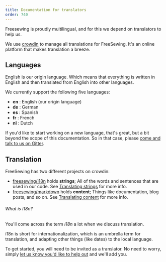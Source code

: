```yaml
---
title: Documentation for translators
order: 740
---
```


Freesewing is proudly multilingual, and for this we depend on translators to help us.

We use [crowdin](https://crowdin.com/) to manage all translations for FreeSewing. It's an online platform that makes translation a breeze.

## Languages

English is our origin language. Which means that everything is written in English and then translated from English into other languages.

We currently support the following five languages:

  - **en** : English (our origin language)
  - **de** : German
  - **es** : Spanish
  - **fr** : French
  - **nl** : Dutch

If you'd like to start working on a new language, that's great, but a bit beyond the scope of this documentation. So in that case, please [come and talk to us on Gitter](https://gitter.im/freesewing/freesewing).

## Translation

FreeSewing has two different projects on crowdin:

 - [freesewing/i18n](https://crowdin.com/project/freesewing) holds **strings**; All of the words and sentences that are used in our code. See [Translating strings](/translator/strings) for more info.
 - [freesewing/markdown](https://crowdin.com/project/fs-markdown) holds **content**; Things like documentation, blog posts, and so on. See [Translating content](/translator/content) for more info.

<Note>

###### What is i18n?
You'll come across the term *i18n* a lot when we discuss translation.

i18n is short for internationalization, which is an umbrella term for
translation, and adapting other things (like dates) to the local language.

</Note>

To get started, you will need to be invited as a translator. No need to worry, simply [let us know you'd like to help out](https://gitter.im/freesewing/freesewing) and we'll add you.

